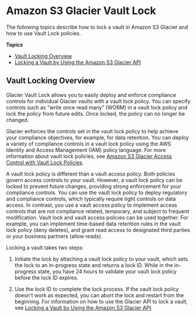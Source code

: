 # Amazon S3 Glacier Vault Lock<a name="vault-lock"></a>

The following topics describe how to lock a vault in Amazon S3 Glacier and how to use Vault Lock policies\.

**Topics**
+ [Vault Locking Overview](#vault-lock-overview)
+ [Locking a Vault by Using the Amazon S3 Glacier API](vault-lock-how-to-api.md)

## Vault Locking Overview<a name="vault-lock-overview"></a>

Glacier Vault Lock allows you to easily deploy and enforce compliance controls for individual Glacier vaults with a vault lock policy\. You can specify controls such as “write once read many” \(WORM\) in a vault lock policy and lock the policy from future edits\. Once locked, the policy can no longer be changed\. 

Glacier enforces the controls set in the vault lock policy to help achieve your compliance objectives, for example, for data retention\. You can deploy a variety of compliance controls in a vault lock policy using the AWS Identity and Access Management \(IAM\) policy language\. For more information about vault lock policies, see [Amazon S3 Glacier Access Control with Vault Lock Policies](vault-lock-policy.md)\.

A vault lock policy is different than a vault access policy\. Both policies govern access controls to your vault\. However, a vault lock policy can be locked to prevent future changes, providing strong enforcement for your compliance controls\. You can use the vault lock policy to deploy regulatory and compliance controls, which typically require tight controls on data access\. In contrast, you use a vault access policy to implement access controls that are not compliance related, temporary, and subject to frequent modification\. Vault lock and vault access policies can be used together\. For example, you can implement time\-based data retention rules in the vault lock policy \(deny deletes\), and grant read access to designated third parties or your business partners \(allow reads\)\.

Locking a vault takes two steps: 

1. Initiate the lock by attaching a vault lock policy to your vault, which sets the lock to an in\-progress state and returns a lock ID\. While in the in\-progress state, you have 24 hours to validate your vault lock policy before the lock ID expires\.

1. Use the lock ID to complete the lock process\. If the vault lock policy doesn't work as expected, you can abort the lock and restart from the beginning\. For information on how to use the Glacier API to lock a vault, see [Locking a Vault by Using the Amazon S3 Glacier API](vault-lock-how-to-api.md)\.
